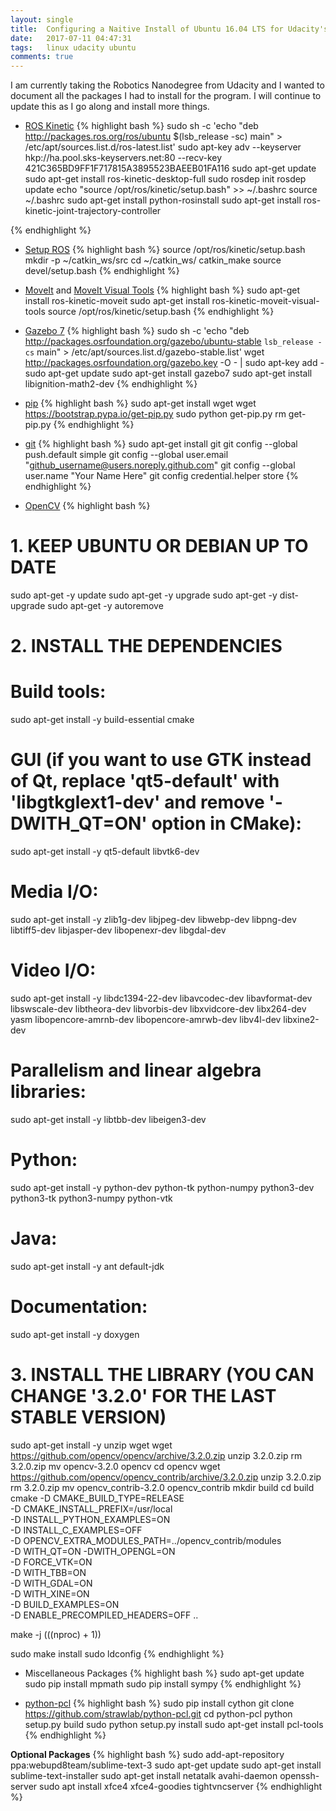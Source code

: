 ```yaml
---
layout: single
title:  Configuring a Naitive Install of Ubuntu 16.04 LTS for Udacity's Robotics Nanodegree
date:   2017-07-11 04:47:31
tags:   linux udacity ubuntu
comments: true
---
```


I am currently taking the Robotics Nanodegree from Udacity and I wanted to document all the packages I had to install for the program. I will continue to update this as I go along and install more things.

* [ROS Kinetic](http://wiki.ros.org/kinetic/Installation/Ubuntu)
{% highlight bash %}
sudo sh -c 'echo "deb http://packages.ros.org/ros/ubuntu $(lsb_release -sc) main" > /etc/apt/sources.list.d/ros-latest.list'
sudo apt-key adv --keyserver hkp://ha.pool.sks-keyservers.net:80 --recv-key 421C365BD9FF1F717815A3895523BAEEB01FA116
sudo apt-get update
sudo apt-get install ros-kinetic-desktop-full
sudo rosdep init
rosdep update
echo "source /opt/ros/kinetic/setup.bash" >> ~/.bashrc
source ~/.bashrc
sudo apt-get install python-rosinstall
sudo apt-get install ros-kinetic-joint-trajectory-controller

{% endhighlight %}

* [Setup ROS](http://wiki.ros.org/ROS/Tutorials/InstallingandConfiguringROSEnvironment)
{% highlight bash %}
source /opt/ros/kinetic/setup.bash
mkdir -p ~/catkin_ws/src
cd ~/catkin_ws/
catkin_make
source devel/setup.bash
{% endhighlight %}

* [MoveIt](http://moveit.ros.org/install/) and [MoveIt Visual Tools](https://github.com/ros-planning/moveit_visual_tools)
{% highlight bash %}
sudo apt-get install ros-kinetic-moveit
sudo apt-get install ros-kinetic-moveit-visual-tools
source /opt/ros/kinetic/setup.bash
{% endhighlight %}

* [Gazebo 7]()
{% highlight bash %}
sudo sh -c 'echo "deb http://packages.osrfoundation.org/gazebo/ubuntu-stable `lsb_release -cs` main" > /etc/apt/sources.list.d/gazebo-stable.list'
wget http://packages.osrfoundation.org/gazebo.key -O - | sudo apt-key add -
sudo apt-get update
sudo apt-get install gazebo7
sudo apt-get install libignition-math2-dev
{% endhighlight %}

* [pip](https://pip.pypa.io/en/stable/installing/)
{% highlight bash %}
sudo apt-get install wget
wget https://bootstrap.pypa.io/get-pip.py
sudo python get-pip.py
rm get-pip.py
{% endhighlight %} 

* [git](https://help.ubuntu.com/lts/serverguide/git.html)
{% highlight bash %}
sudo apt-get install git
git config --global push.default simple
git config --global user.email "github_username@users.noreply.github.com"
git config --global user.name "Your Name Here"
git config credential.helper store
{% endhighlight %}

* [OpenCV](http://www.pyimagesearch.com/2016/10/24/ubuntu-16-04-how-to-install-opencv/)
{% highlight bash %}
# 1. KEEP UBUNTU OR DEBIAN UP TO DATE

sudo apt-get -y update
sudo apt-get -y upgrade
sudo apt-get -y dist-upgrade
sudo apt-get -y autoremove

# 2. INSTALL THE DEPENDENCIES

# Build tools:
sudo apt-get install -y build-essential cmake

# GUI (if you want to use GTK instead of Qt, replace 'qt5-default' with 'libgtkglext1-dev' and remove '-DWITH_QT=ON' option in CMake):
sudo apt-get install -y qt5-default libvtk6-dev

# Media I/O:
sudo apt-get install -y zlib1g-dev libjpeg-dev libwebp-dev libpng-dev libtiff5-dev libjasper-dev libopenexr-dev libgdal-dev

# Video I/O:
sudo apt-get install -y libdc1394-22-dev libavcodec-dev libavformat-dev libswscale-dev libtheora-dev libvorbis-dev libxvidcore-dev libx264-dev yasm libopencore-amrnb-dev libopencore-amrwb-dev libv4l-dev libxine2-dev

# Parallelism and linear algebra libraries:
sudo apt-get install -y libtbb-dev libeigen3-dev

# Python:
sudo apt-get install -y python-dev python-tk python-numpy python3-dev python3-tk python3-numpy python-vtk

# Java:
sudo apt-get install -y ant default-jdk

# Documentation:
sudo apt-get install -y doxygen

# 3. INSTALL THE LIBRARY (YOU CAN CHANGE '3.2.0' FOR THE LAST STABLE VERSION)
sudo apt-get install -y unzip wget
wget https://github.com/opencv/opencv/archive/3.2.0.zip
unzip 3.2.0.zip
rm 3.2.0.zip
mv opencv-3.2.0 opencv
cd opencv
wget https://github.com/opencv/opencv_contrib/archive/3.2.0.zip
unzip 3.2.0.zip
rm 3.2.0.zip
mv opencv_contrib-3.2.0 opencv_contrib
mkdir build
cd build
cmake -D CMAKE_BUILD_TYPE=RELEASE \
    -D CMAKE_INSTALL_PREFIX=/usr/local \
    -D INSTALL_PYTHON_EXAMPLES=ON \
    -D INSTALL_C_EXAMPLES=OFF \
    -D OPENCV_EXTRA_MODULES_PATH=../opencv_contrib/modules \
    -D WITH_QT=ON -DWITH_OPENGL=ON \
    -D FORCE_VTK=ON \
    -D WITH_TBB=ON \
    -D WITH_GDAL=ON \
    -D WITH_XINE=ON \
    -D BUILD_EXAMPLES=ON \
    -D ENABLE_PRECOMPILED_HEADERS=OFF ..

make -j $(($(nproc) + 1))

sudo make install
sudo ldconfig
{% endhighlight %}

* Miscellaneous Packages
{% highlight bash %}
sudo apt-get update
sudo pip install mpmath
sudo pip install sympy
{% endhighlight %}

* [python-pcl](https://github.com/strawlab/python-pcl)
{% highlight bash %}
sudo pip install cython
git clone https://github.com/strawlab/python-pcl.git
cd python-pcl
python setup.py build
sudo python setup.py install
sudo apt-get install pcl-tools
{% endhighlight %}


**Optional Packages**
{% highlight bash %}
sudo add-apt-repository ppa:webupd8team/sublime-text-3
sudo apt-get update
sudo apt-get install sublime-text-installer
sudo apt-get install netatalk avahi-daemon openssh-server
sudo apt install xfce4 xfce4-goodies tightvncserver
{% endhighlight %} 
